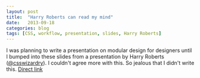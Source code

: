```yaml
---
layout: post
title:  "Harry Roberts can read my mind"
date:   2013-09-18
categories: blog
tags: [CSS, workflow, presentation, slides, Harry Roberts]
---
```


I was planning to write a presentation on modular design for designers until I bumped into these slides from a presentation by Harry Roberts (<a href="http://twitter.com/csswizardry">@csswizardry</a>). I couldn't agree more with this. So jealous that I didn't write this. <a href="https://speakerdeck.com/csswizardry/normalising-designs-for-better-quality-css">Direct link</a>

<script async class="speakerdeck-embed" data-id="46174430fcdd0130a20e72d5a4813b02" data-ratio="1.33333333333333" src="//speakerdeck.com/assets/embed.js"></script>
